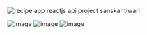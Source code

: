 
![recipe app reactjs api project sanskar tiwari](https://user-images.githubusercontent.com/55942632/109449230-e829a780-7a6d-11eb-9934-a9c82cce1e12.jpg)

![image](https://github.com/ShahbazVK/food-recipe/assets/63925374/ffdcbee3-5465-46cf-800c-f030fda6427a)
![image](https://github.com/ShahbazVK/food-recipe/assets/63925374/2bec78de-4420-4ea6-8041-197b45bd10f9)
![image](https://github.com/ShahbazVK/food-recipe/assets/63925374/9277f030-9514-4e8a-a9a8-a520ef08f565)
